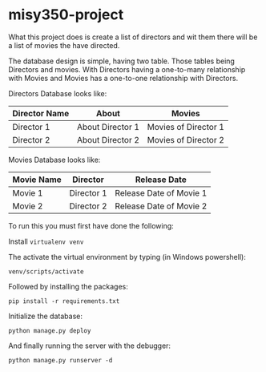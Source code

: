 # misy350-project

What this project does is create a list of directors and wit them there will be
a list of movies the have directed.

The database design is simple, having two table. Those tables being Directors
and movies. With Directors having a one-to-many relationship with Movies and
Movies has a one-to-one relationship with Directors.

Directors Database looks like:


Director Name | About | Movies
------------ | ------------- | -------------
Director 1 | About Director 1 | Movies of Director 1
Director 2 | About Director 2 | Movies of Director 2


Movies Database looks like:

Movie Name | Director | Release Date
------------ | ------------- | -------------
Movie 1 |  Director 1 | Release Date of Movie 1
Movie 2 |  Director 2 | Release Date of Movie 2


To run this you must first have done the following:

Install `virtualenv venv`

The activate the virtual environment by typing (in Windows powershell):

```
venv/scripts/activate
```

Followed by installing the packages:

```
pip install -r requirements.txt
```

Initialize the database:

```
python manage.py deploy
```

And finally running the server with the debugger:

```
python manage.py runserver -d
```
